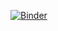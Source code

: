 [![Binder](https://mybinder.org/badge_logo.svg)](https://mybinder.org/v2/gh/nathanclc/ttimepandas/master)
